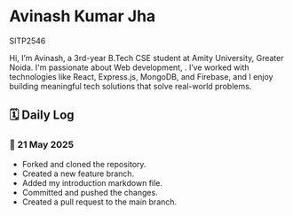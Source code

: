 # Avinash Kumar Jha  
SITP2546

Hi, I’m Avinash, a 3rd-year B.Tech CSE student at Amity University, Greater Noida. I'm passionate about Web development, . I’ve worked with technologies like React, Express.js, MongoDB, and Firebase, and I enjoy building meaningful tech solutions that solve real-world problems.


## 🗓️ Daily Log

### 📅 21 May 2025
- Forked and cloned the repository.
- Created a new feature branch.
- Added my introduction markdown file.
- Committed and pushed the changes.
- Created a pull request to the main branch.


